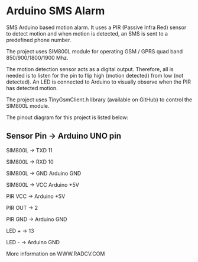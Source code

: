 # Arduino SMS Alarm
SMS Arduino based motion alarm. It uses a PIR (Passive Infra Red) sensor to detect motion and when motion is detected, an SMS is sent to a predefined phone number.

The project uses SIM800L module for operating GSM / GPRS quad band 850/900/1800/1900 Mhz.

The motion detection sensor acts as a digital output. Therefore, all is needed is to listen for the pin to flip high (motion detected) from low (not detected). An LED is connected to Arduino to visually observe when the PIR has detected motion.

The project uses TinyGsmClient.h library (available on GitHub) to control the SIM800L module.

The pinout diagram for this project is listed below:

Sensor Pin	  -> Arduino UNO pin
-------------------------------
SIM800L       ->    TXD	11

SIM800L       ->    RXD	10

SIM800L       ->    GND	Arduino GND

SIM800L       ->    VCC	Arduino +5V

PIR VCC	      ->    Arduino +5V

PIR OUT	      ->    2

PIR GND	      ->    Arduino GND

LED +	        ->    13

LED -	        ->    Arduino GND

More information on WWW.RADCV.COM
